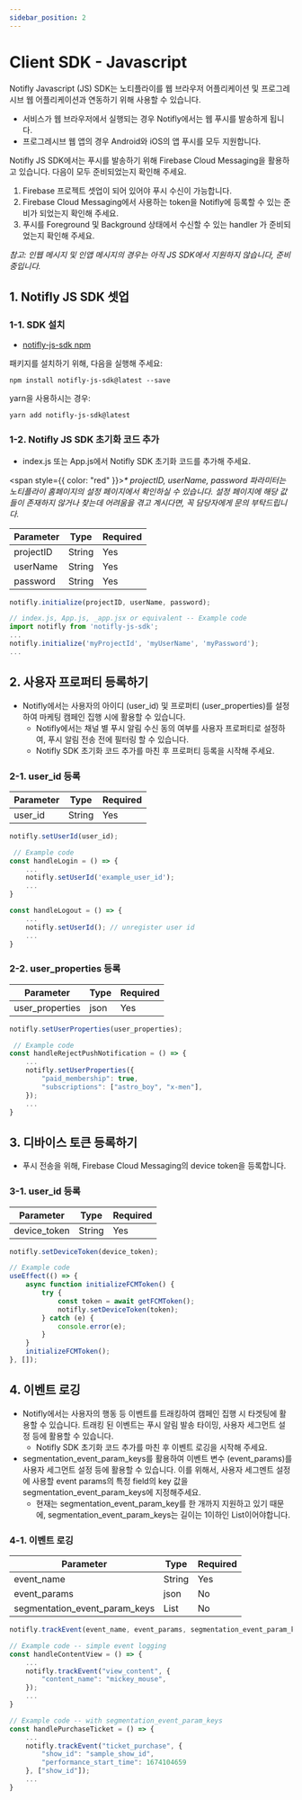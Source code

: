 ```yaml
---
sidebar_position: 2
---
```


# Client SDK - Javascript

Notifly Javascript (JS) SDK는 노티플라이를 웹 브라우저 어플리케이션 및 프로그레시브 웹 어플리케이션과 연동하기 위해 사용할 수 있습니다.

- 서비스가 웹 브라우저에서 실행되는 경우 Notifly에서는 웹 푸시를 발송하게 됩니다.
- 프로그레시브 웹 앱의 경우 Android와 iOS의 앱 푸시를 모두 지원합니다.

Notifly JS SDK에서는 푸시를 발송하기 위해 Firebase Cloud Messaging을 활용하고 있습니다. 다음이 모두 준비되었는지 확인해 주세요.

1. Firebase 프로젝트 셋업이 되어 있어야 푸시 수신이 가능합니다.
2. Firebase Cloud Messaging에서 사용하는 token을 Notifly에 등록할 수 있는 준비가 되었는지 확인해 주세요.
3. 푸시를 Foreground 및 Background 상태에서 수신할 수 있는 handler 가 준비되었는지 확인해 주세요.

_참고: 인웹 메시지 및 인앱 메시지의 경우는 아직 JS SDK에서 지원하지 않습니다, 준비중입니다._

## 1. Notifly JS SDK 셋업

### 1-1. SDK 설치

- [notifly-js-sdk npm](https://www.npmjs.com/package/notifly-js-sdk)

패키지를 설치하기 위해, 다음을 실행해 주세요:

```shell
npm install notifly-js-sdk@latest --save
```

yarn을 사용하시는 경우:

```shell
yarn add notifly-js-sdk@latest
```

### 1-2. Notifly JS SDK 초기화 코드 추가
- index.js 또는 App.js에서 Notifly SDK 초기화 코드를 추가해 주세요.

<span style={{ color: "red" }}><em>* projectID, userName, password 파라미터는 노티플라이 홈페이지의 설정 페이지에서 확인하실 수 있습니다. 설정 페이지에 해당 값들이 존재하지 않거나 찾는데 어려움을 겪고 계시다면, 꼭 담당자에게 문의 부탁드립니다.</em></span>

| Parameter   | Type   | Required |
| ----------- | ------ | -------- |
| projectID   | String | Yes      |
| userName    | String | Yes      |
| password    | String | Yes      |

```js
notifly.initialize(projectID, userName, password);
```

```js
// index.js, App.js, _app.jsx or equivalent -- Example code
import notifly from 'notifly-js-sdk';
...
notifly.initialize('myProjectId', 'myUserName', 'myPassword');
...
```

## 2. 사용자 프로퍼티 등록하기

- Notifly에서는 사용자의 아이디 (user_id) 및 프로퍼티 (user_properties)를 설정하여 마케팅 캠페인 집행 시에 활용할 수 있습니다.
  - Notifly에서는 채널 별 푸시 알림 수신 동의 여부를 사용자 프로퍼티로 설정하여, 푸시 알림 전송 전에 필터링 할 수 있습니다.
  - Notifly SDK 초기화 코드 추가를 마친 후 프로퍼티 등록을 시작해 주세요.

### 2-1. user_id 등록

| Parameter | Type   | Required |
| --------- | ------ | -------- |
| user_id   | String | Yes      |

```js
notifly.setUserId(user_id);
```

```js
 // Example code
const handleLogin = () => {
    ...
    notifly.setUserId('example_user_id');
    ...
}

const handleLogout = () => {
    ...
    notifly.setUserId(); // unregister user id
    ...
}
```

### 2-2. user_properties 등록

| Parameter       | Type | Required |
| --------------- | ---- | -------- |
| user_properties | json | Yes      |

```js
notifly.setUserProperties(user_properties);
```

```js
 // Example code
const handleRejectPushNotification = () => {
    ...
    notifly.setUserProperties({
        "paid_membership": true,
        "subscriptions": ["astro_boy", "x-men"],
    });
    ...
}
```

## 3. 디바이스 토큰 등록하기
- 푸시 전송을 위해, Firebase Cloud Messaging의 device token을 등록합니다.

### 3-1. user_id 등록

| Parameter | Type   | Required |
| --------- | ------ | -------- |
| device_token | String | Yes      |

```js
notifly.setDeviceToken(device_token);
```

```js
// Example code
useEffect(() => {
    async function initializeFCMToken() {
        try {
            const token = await getFCMToken();
            notifly.setDeviceToken(token);
        } catch (e) {
            console.error(e);
        }
    }
    initializeFCMToken();
}, []);
```


## 4. 이벤트 로깅

- Notifly에서는 사용자의 행동 등 이벤트를 트래킹하여 캠페인 집행 시 타겟팅에 활용할 수 있습니다. 트래킹 된 이벤트는 푸시 알림 발송 타이밍, 사용자 세그먼트 설정 등에 활용할 수 있습니다.
  - Notifly SDK 초기화 코드 추가를 마친 후 이벤트 로깅을 시작해 주세요.
- segmentation_event_param_keys를 활용하여 이벤트 변수 (event_params)를 사용자 세그먼트 설정 등에 활용할 수 있습니다. 이를 위해서, 사용자 세그멘트 설정에 사용할 event params의 특정 field의 key 값을 segmentation_event_param_keys에 지정해주세요.
  - 현재는 segmentation_event_param_key를 한 개까지 지원하고 있기 때문에, segmentation_event_param_keys는 길이는 1이하인 List이어야합니다.

### 4-1. 이벤트 로깅

| Parameter                     | Type   | Required |
| ----------------------------- | ------ | -------- |
| event_name                    | String | Yes      |
| event_params                  | json   | No       |
| segmentation_event_param_keys | List   | No       |

```js
notifly.trackEvent(event_name, event_params, segmentation_event_param_keys);
```

```js
// Example code -- simple event logging
const handleContentView = () => {
    ...
    notifly.trackEvent("view_content", {
        "content_name": "mickey_mouse",
    });
    ...
}

// Example code -- with segmentation_event_param_keys
const handlePurchaseTicket = () => {
    ...
    notifly.trackEvent("ticket_purchase", {
        "show_id": "sample_show_id",
        "performance_start_time": 1674104659
    }, ["show_id"]);
    ...
}
```
